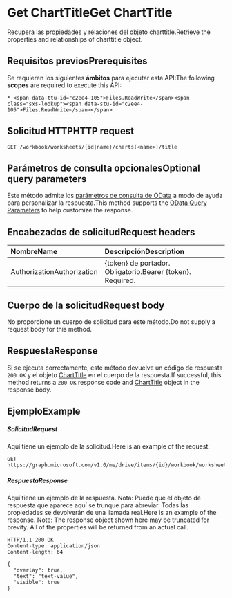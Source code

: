 # <a name="get-charttitle"></a><span data-ttu-id="c2ee4-101">Get ChartTitle</span><span class="sxs-lookup"><span data-stu-id="c2ee4-101">Get ChartTitle</span></span>

<span data-ttu-id="c2ee4-102">Recupera las propiedades y relaciones del objeto charttitle.</span><span class="sxs-lookup"><span data-stu-id="c2ee4-102">Retrieve the properties and relationships of charttitle object.</span></span>
## <a name="prerequisites"></a><span data-ttu-id="c2ee4-103">Requisitos previos</span><span class="sxs-lookup"><span data-stu-id="c2ee4-103">Prerequisites</span></span>
<span data-ttu-id="c2ee4-104">Se requieren los siguientes **ámbitos** para ejecutar esta API:</span><span class="sxs-lookup"><span data-stu-id="c2ee4-104">The following **scopes** are required to execute this API:</span></span> 

    * <span data-ttu-id="c2ee4-105">Files.ReadWrite</span><span class="sxs-lookup"><span data-stu-id="c2ee4-105">Files.ReadWrite</span></span>

## <a name="http-request"></a><span data-ttu-id="c2ee4-106">Solicitud HTTP</span><span class="sxs-lookup"><span data-stu-id="c2ee4-106">HTTP request</span></span>
<!-- { "blockType": "ignored" } -->
```http
GET /workbook/worksheets/{id|name}/charts(<name>)/title
```
## <a name="optional-query-parameters"></a><span data-ttu-id="c2ee4-107">Parámetros de consulta opcionales</span><span class="sxs-lookup"><span data-stu-id="c2ee4-107">Optional query parameters</span></span>
<span data-ttu-id="c2ee4-108">Este método admite los [parámetros de consulta de OData](http://developer.microsoft.com/en-us/graph/docs/overview/query_parameters) a modo de ayuda para personalizar la respuesta.</span><span class="sxs-lookup"><span data-stu-id="c2ee4-108">This method supports the [OData Query Parameters](http://developer.microsoft.com/en-us/graph/docs/overview/query_parameters) to help customize the response.</span></span>

## <a name="request-headers"></a><span data-ttu-id="c2ee4-109">Encabezados de solicitud</span><span class="sxs-lookup"><span data-stu-id="c2ee4-109">Request headers</span></span>
| <span data-ttu-id="c2ee4-110">Nombre</span><span class="sxs-lookup"><span data-stu-id="c2ee4-110">Name</span></span>      |<span data-ttu-id="c2ee4-111">Descripción</span><span class="sxs-lookup"><span data-stu-id="c2ee4-111">Description</span></span>|
|:----------|:----------|
| <span data-ttu-id="c2ee4-112">Authorization</span><span class="sxs-lookup"><span data-stu-id="c2ee4-112">Authorization</span></span>  | <span data-ttu-id="c2ee4-p101">{token} de portador. Obligatorio.</span><span class="sxs-lookup"><span data-stu-id="c2ee4-p101">Bearer {token}. Required.</span></span> |


## <a name="request-body"></a><span data-ttu-id="c2ee4-115">Cuerpo de la solicitud</span><span class="sxs-lookup"><span data-stu-id="c2ee4-115">Request body</span></span>
<span data-ttu-id="c2ee4-116">No proporcione un cuerpo de solicitud para este método.</span><span class="sxs-lookup"><span data-stu-id="c2ee4-116">Do not supply a request body for this method.</span></span>

## <a name="response"></a><span data-ttu-id="c2ee4-117">Respuesta</span><span class="sxs-lookup"><span data-stu-id="c2ee4-117">Response</span></span>

<span data-ttu-id="c2ee4-118">Si se ejecuta correctamente, este método devuelve un código de respuesta `200 OK` y el objeto [ChartTitle](../resources/charttitle.md) en el cuerpo de la respuesta.</span><span class="sxs-lookup"><span data-stu-id="c2ee4-118">If successful, this method returns a `200 OK` response code and [ChartTitle](../resources/charttitle.md) object in the response body.</span></span>
## <a name="example"></a><span data-ttu-id="c2ee4-119">Ejemplo</span><span class="sxs-lookup"><span data-stu-id="c2ee4-119">Example</span></span>
##### <a name="request"></a><span data-ttu-id="c2ee4-120">Solicitud</span><span class="sxs-lookup"><span data-stu-id="c2ee4-120">Request</span></span>
<span data-ttu-id="c2ee4-121">Aquí tiene un ejemplo de la solicitud.</span><span class="sxs-lookup"><span data-stu-id="c2ee4-121">Here is an example of the request.</span></span>
<!-- {
  "blockType": "request",
  "name": "get_charttitle"
}-->
```http
GET https://graph.microsoft.com/v1.0/me/drive/items/{id}/workbook/worksheets/{id|name}/charts(<name>)/title
```
##### <a name="response"></a><span data-ttu-id="c2ee4-122">Respuesta</span><span class="sxs-lookup"><span data-stu-id="c2ee4-122">Response</span></span>
<span data-ttu-id="c2ee4-p102">Aquí tiene un ejemplo de la respuesta. Nota: Puede que el objeto de respuesta que aparece aquí se trunque para abreviar. Todas las propiedades se devolverán de una llamada real.</span><span class="sxs-lookup"><span data-stu-id="c2ee4-p102">Here is an example of the response. Note: The response object shown here may be truncated for brevity. All of the properties will be returned from an actual call.</span></span>
<!-- {
  "blockType": "response",
  "truncated": true,
  "@odata.type": "microsoft.graph.chartTitle"
} -->
```http
HTTP/1.1 200 OK
Content-type: application/json
Content-length: 64

{
  "overlay": true,
  "text": "text-value",
  "visible": true
}
```

<!-- uuid: 8fcb5dbc-d5aa-4681-8e31-b001d5168d79
2015-10-25 14:57:30 UTC -->
<!-- {
  "type": "#page.annotation",
  "description": "Get ChartTitle",
  "keywords": "",
  "section": "documentation",
  "tocPath": ""
}-->